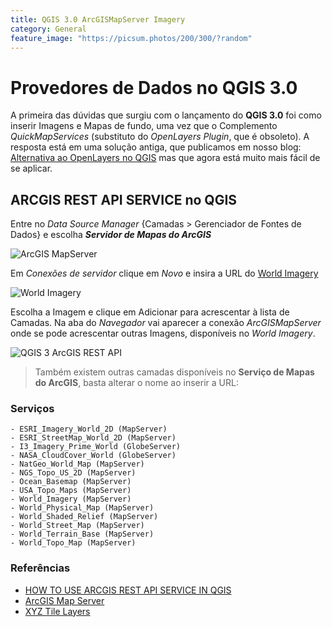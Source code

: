 ```yaml
---
title: QGIS 3.0 ArcGISMapServer Imagery
category: General
feature_image: "https://picsum.photos/200/300/?random"
---
```

# Provedores de Dados no QGIS 3.0
A primeira das dúvidas que surgiu com o lançamento do **QGIS 3.0** foi como inserir Imagens e Mapas de fundo, uma vez que o Complemento *QuickMapServices* (substituto do *OpenLayers Plugin*, que é obsoleto).
A resposta está em uma solução antiga, que publicamos em nosso blog: [Alternativa ao OpenLayers no QGIS](https://sites.google.com/site/geosaber/Tutoriais/alternativaaoopenlayersnoqgis) mas que agora está muito mais fácil de se aplicar.

## ARCGIS REST API SERVICE no QGIS
Entre no *Data Source Manager* {Camadas > Gerenciador de Fontes de Dados} e escolha ***Servidor de Mapas do ArcGIS***

![ArcGIS MapServer](https://github.com/geosaber/r4geo/raw/gh-pages/img/ArcGISREST02.png "Data Source Manager")

Em *Conexões de servidor* clique em *Novo* e insira a URL do [World Imagery](http://server.arcgisonline.com/arcgis/rest/services/World_Imagery/MapServer)

![World Imagery](https://github.com/geosaber/r4geo/raw/gh-pages/img/ArcGISREST01.png "World Imagery")

Escolha a Imagem e clique em Adicionar para acrescentar à lista de Camadas. Na aba do *Navegador* vai aparecer a conexão *ArcGISMapServer* onde se pode acrescentar outras Imagens, disponíveis no *World Imagery*.

![QGIS 3 ArcGIS REST API](https://github.com/geosaber/r4geo/raw/gh-pages/img/ArcGISREST03.png "QGIS 3 ArcGIS REST API")

> Também existem outras camadas disponíveis no **Serviço de Mapas do ArcGIS**, basta alterar o nome ao inserir a URL:

### Serviços
```
- ESRI_Imagery_World_2D (MapServer)
- ESRI_StreetMap_World_2D (MapServer)
- I3_Imagery_Prime_World (GlobeServer)
- NASA_CloudCover_World (GlobeServer)
- NatGeo_World_Map (MapServer)
- NGS_Topo_US_2D (MapServer)
- Ocean_Basemap (MapServer)
- USA_Topo_Maps (MapServer)
- World_Imagery (MapServer)
- World_Physical_Map (MapServer)
- World_Shaded_Relief (MapServer)
- World_Street_Map (MapServer)
- World_Terrain_Base (MapServer)
- World_Topo_Map (MapServer)
```

### Referências
* [HOW TO USE ARCGIS REST API SERVICE IN QGIS](http://www.geodose.com/2017/08/how-to-use-arcgis-rest-api-service-qgis.html)
* [ArcGIS Map Server](http://server.arcgisonline.com/arcgis/rest/services)
* [XYZ Tile Layers](https://www.spatialbias.com/2018/02/qgis-3.0-xyz-tile-layers)
